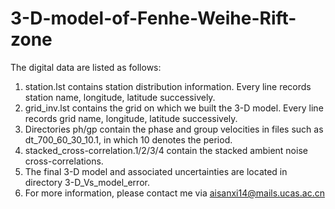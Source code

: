 # 3-D-model-of-Fenhe-Weihe-Rift-zone
The digital data are listed as follows:
1. station.lst contains station distribution information. Every line records station name, longitude, latitude successively.
2. grid_inv.lst contains the grid on which we built the 3-D model. Every line records grid name, longitude, latitude successively.
3. Directories ph/gp contain the phase and group velocities in files such as dt_700_60_30_10.1, in which 10 denotes the period.
4. stacked_cross-correlation.1/2/3/4 contain the stacked ambient noise cross-correlations.
5. The final 3-D model and associated uncertainties are located in directory 3-D_Vs_model_error.
6. For more information, please contact me via aisanxi14@mails.ucas.ac.cn

